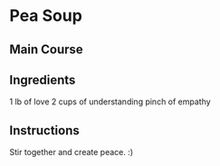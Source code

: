 # Pea Soup

## Main Course

## Ingredients
1 lb of love
2 cups of understanding
pinch of empathy

## Instructions
Stir together and create peace. :)
